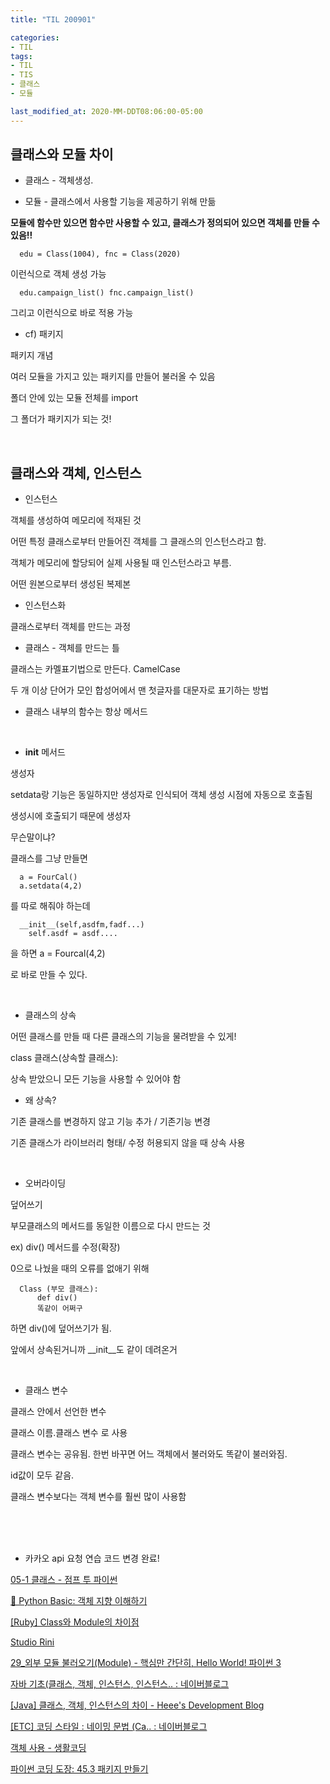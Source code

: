 ```yaml
---
title: "TIL 200901"

categories:
- TIL
tags:
- TIL
- TIS
- 클래스
- 모듈

last_modified_at: 2020-MM-DDT08:06:00-05:00
---
```


## 클래스와 모듈 차이

* 클래스 - 객체생성. 

* 모듈 - 클래스에서 사용할 기능을 제공하기 위해 만듦

**모듈에 함수만 있으면 함수만 사용할 수 있고, 클래스가 정의되어 있으면 객체를 만들 수 있음!!**

      edu = Class(1004), fnc = Class(2020) 

이런식으로 객체 생성 가능

      edu.campaign_list() fnc.campaign_list() 
      
그리고 이런식으로 바로 적용 가능 


* cf) 패키지

패키지 개념

여러 모듈을 가지고 있는 패키지를 만들어 불러올 수 있음

폴더 안에 있는 모듈 전체를 import

그 폴더가 패키지가 되는 것!

<br/>

## 클래스와 객체, 인스턴스

* 인스턴스

객체를 생성하여 메모리에 적재된 것

어떤 특정 클래스로부터 만들어진 객체를 그 클래스의 인스턴스라고 함.

객체가 메모리에 할당되어 실제 사용될 때 인스턴스라고 부름.

어떤 원본으로부터 생성된 복제본

* 인스턴스화

클래스로부터 객체를 만드는 과정

* 클래스 - 객체를 만드는 틀

클래스는 카멜표기법으로 만든다. CamelCase

두 개 이상 단어가 모인 합성어에서 맨 첫글자를 대문자로 표기하는 방법

* 클래스 내부의 함수는 항상 메서드

<br/>

* __init__ 메서드

생성자

setdata랑 기능은 동일하지만 생성자로 인식되어 객체 생성 시점에 자동으로 호출됨

생성시에 호출되기 때문에 생성자

무슨말이냐?

클래스를 그냥 만들면 

      a = FourCal()
      a.setdata(4,2)

를 따로 해줘야 하는데

      __init__(self,asdfm,fadf...)
        self.asdf = asdf....
을 하면
      a = Fourcal(4,2)

로 바로 만들 수 있다.

<br/>

* 클래스의 상속

어떤 클래스를 만들 때 다른 클래스의 기능을 물려받을 수 있게!

class 클래스(상속할 클래스):

상속 받았으니 모든 기능을 사용할 수 있어야 함

* 왜 상속?

기존 클래스를 변경하지 않고 기능 추가 / 기존기능 변경

기존 클래스가 라이브러리 형태/ 수정 허용되지 않을 때 상속 사용

<br/>

* 오버라이딩 

덮어쓰기

부모클래스의 메서드를 동일한 이름으로 다시 만드는 것

ex) div() 메서드를 수정(확장)

0으로 나눴을 때의 오류를 없애기 위해

      Class (부모 클래스):
          def div()
          똑같이 어쩌구

하면 div()에 덮어쓰기가 됨.

앞에서 상속된거니까 __init__도 같이 데려온거

<br/>

* 클래스 변수

클래스 안에서 선언한 변수

클래스 이름.클래스 변수 로 사용

클래스 변수는 공유됨. 한번 바꾸면 어느 객체에서 불러와도 똑같이 불러와짐.

id값이 모두 같음.

클래스 변수보다는 객체 변수를 훨씬 많이 사용함


<br/>
<br/>
<br/>


* 카카오 api 요청 연습 코드 변경 완료!





[05-1 클래스 - 점프 투 파이썬](https://wikidocs.net/28)

[🐥 Python Basic: 객체 지향 이해하기](https://velog.io/@matisse/Python-1.-%EA%B0%9D%EC%B2%B4-%EC%A7%80%ED%96%A5-%EC%9D%B4%ED%95%B4%ED%95%98%EA%B8%B0)

[[Ruby] Class와 Module의 차이점](https://www.morolog.dev/entry/Ruby-Class%EC%99%80-Module%EC%9D%98-%EC%B0%A8%EC%9D%B4%EC%A0%90)

[Studio Rini](http://egloos.zum.com/riniblog/v/981293)

[29_외부 모듈 불러오기(Module) - 핵심만 간단히, Hello World! 파이썬 3](https://wikidocs.net/21132)

[자바 기초(클래스, 객체, 인스턴스, 인스턴스.. : 네이버블로그](https://blog.naver.com/hhw1990/221360695920)

[[Java] 클래스, 객체, 인스턴스의 차이 - Heee's Development Blog](https://gmlwjd9405.github.io/2018/09/17/class-object-instance.html)

[[ETC] 코딩 스타일 : 네이밍 문법 (Ca.. : 네이버블로그](http://blog.naver.com/ege1001/220466932974)

[객체 사용 - 생활코딩](https://opentutorials.org/course/1750/9971)

[파이썬 코딩 도장: 45.3 패키지 만들기](https://dojang.io/mod/page/view.php?id=2449)


